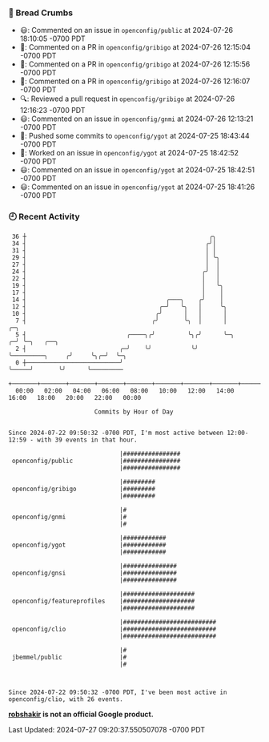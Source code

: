 ### 🍞 Bread Crumbs

 * 😃: Commented on an issue in `openconfig/public` at 2024-07-26 18:10:05 -0700 PDT
 * 💬: Commented on a PR in  `openconfig/gribigo` at 2024-07-26 12:15:04 -0700 PDT
 * 💬: Commented on a PR in  `openconfig/gribigo` at 2024-07-26 12:15:56 -0700 PDT
 * 💬: Commented on a PR in  `openconfig/gribigo` at 2024-07-26 12:16:07 -0700 PDT
 * 🔍: Reviewed a pull request in  `openconfig/gribigo` at 2024-07-26 12:16:23 -0700 PDT
 * 😃: Commented on an issue in `openconfig/gnmi` at 2024-07-26 12:13:21 -0700 PDT
 * 🚢: Pushed some commits to `openconfig/ygot` at 2024-07-25 18:43:44 -0700 PDT
 * 👀: Worked on an issue in `openconfig/ygot` at 2024-07-25 18:42:52 -0700 PDT
 * 😃: Commented on an issue in `openconfig/ygot` at 2024-07-25 18:42:51 -0700 PDT
 * 😃: Commented on an issue in `openconfig/ygot` at 2024-07-25 18:41:26 -0700 PDT

### 🕘 Recent Activity
```
 36 ┼                                                   ╭╮
 34 ┤                                                  ╭╯│
 31 ┤                                                  │ │
 29 ┤                                                  │ ╰╮
 27 ┤                                                  │  │
 24 ┤                                                 ╭╯  │
 22 ┤                                                 │   │
 19 ┤                                                 │   ╰╮
 17 ┤                                                 │    │
 14 ┤                                       ╭───╮    ╭╯    │
 12 ┤                                     ╭─╯   ╰╮   │     ╰╮
 10 ┤                                    ╭╯      │   │      │
  7 ┤                                   ╭╯       ╰╮  │      │                    ╭─╮
  5 ┤                            ╭────╮╭╯         ╰╮╭╯      ╰─╮                ╭─╯ ╰─╮   ╭──╮
  2 ┤                          ╭─╯    ╰╯           ╰╯         ╰─────────╮     ╭╯     ╰╮╭─╯  ╰─╮
  0 ┼──────────────────────────╯                                        ╰─────╯       ╰╯      ╰─────────
    +───────+───────+───────+───────+───────+───────+───────+───────+───────+───────+───────+───────+────
  00:00   02:00   04:00   06:00   08:00   10:00   12:00   14:00   16:00   18:00   20:00   22:00   00:00   

						Commits by Hour of Day


Since 2024-07-22 09:50:32 -0700 PDT, I'm most active between 12:00-12:59 - with 39 events in that hour.

```



```
                               |################
 openconfig/public             |################
                               |################

                               |#########
 openconfig/gribigo            |#########
                               |#########

                               |#
 openconfig/gnmi               |#
                               |#

                               |############
 openconfig/ygot               |############
                               |############

                               |###############
 openconfig/gnsi               |###############
                               |###############

                               |####################
 openconfig/featureprofiles    |####################
                               |####################

                               |##########################
 openconfig/clio               |##########################
                               |##########################

                               |#
 jbemmel/public                |#
                               |#



Since 2024-07-22 09:50:32 -0700 PDT, I've been most active in openconfig/clio, with 26 events.

```
**[robshakir](mailto:robjs@google.com) is not an official Google product.**  


Last Updated: 2024-07-27 09:20:37.550507078 -0700 PDT
